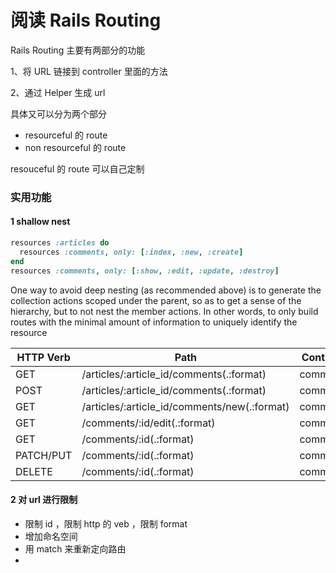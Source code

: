 # 阅读 Rails Routing 

Rails Routing 主要有两部分的功能

1、将 URL 链接到 controller 里面的方法

2、通过 Helper 生成 url

具体又可以分为两个部分

- resourceful 的 route
- non resourceful 的 route

resouceful 的 route 可以自己定制

### 实用功能

#### 1 shallow nest 

```ruby
resources :articles do
  resources :comments, only: [:index, :new, :create]
end
resources :comments, only: [:show, :edit, :update, :destroy]
```

One way to avoid deep nesting (as recommended above) is to generate the collection actions scoped under the parent, so as to get a sense of the hierarchy, but to not nest the member actions. In other words, to only build routes with the minimal amount of information to uniquely identify the resource

| HTTP Verb | Path                                     | Controller#Action | Named Helper             |
| --------- | ---------------------------------------- | ----------------- | ------------------------ |
| GET       | /articles/:article_id/comments(.:format) | comments#index    | article_comments_path    |
| POST      | /articles/:article_id/comments(.:format) | comments#create   | article_comments_path    |
| GET       | /articles/:article_id/comments/new(.:format) | comments#new      | new_article_comment_path |
| GET       | /comments/:id/edit(.:format)             | comments#edit     | edit_comment_path        |
| GET       | /comments/:id(.:format)                  | comments#show     | comment_path             |
| PATCH/PUT | /comments/:id(.:format)                  | comments#update   | comment_path             |
| DELETE    | /comments/:id(.:format)                  | comments#destroy  | comment_path             |

#### 2 对 url 进行限制

- 限制 id ，限制 http 的 veb ，限制 format
- 增加命名空间
- 用 match 来重新定向路由
- ​

